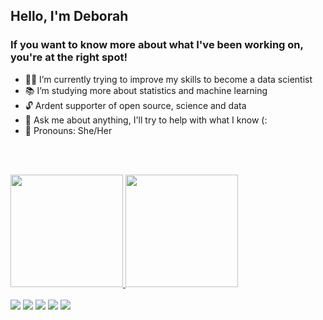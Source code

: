 <h2> Hello, I'm Deborah </h2>

<h3> If you want to know more about what I've been working on, you're at the right spot!</h3>

- 👩‍💻 I’m currently trying to improve my skills to become a data scientist
- 📚 I’m studying more about statistics and machine learning
- 🔓 Ardent supporter of open source, science and data
- 💬 Ask me about anything, I'll try to help with what I know (:
- 🙋 Pronouns: She/Her

<br><br>

<div>
  <a href="https://github.com/dehscardoso">
  <img height="180em" src="https://github-readme-stats.vercel.app/api?username=dehscardoso&show_icons=true&theme=dracula&include_all_commits=true&count_private=true"/>
  <img height="180em" src="https://github-readme-stats.vercel.app/api/top-langs/?username=dehscardoso&layout=compact&langs_count=7&theme=dracula"/>
</div>
  
<br>
  
<div> 
  <a href ="mailto:dsc8021@gmail.com"><img src="https://img.shields.io/badge/Gmail-D14836?style=for-the-badge&logo=&logoColor=white" target="_blank"></a>
  <a href="https://www.linkedin.com/in/dehscardoso" target="_blank"><img src="https://img.shields.io/badge/-LinkedIn-%230077B5?style=for-the-badge&logo=&logoColor=white" target="_blank"></a> 
  <a href="https://www.credly.com/users/dehscardoso"><img src="https://img.shields.io/badge/Credly-FF6F00?style=for-the-badge&logo=&logoColor=white" target="_blank"></a> 
  <a href="https://www.cloudskillsboost.google/public_profiles/8e3f4545-d557-4510-baa6-5f9434b1f8eb"><img src="https://img.shields.io/badge/Qwiklabs-ffca28?style=for-the-badge&logo=&logoColor=black" target"_blank"></a>
  <a href="https://www.datacamp.com/profile/dsc8021" target="_blank"><img src="https://img.shields.io/badge/Datacamp-1ED760?&style=for-the-badge&logo=&logoColor=white" target="_blank"></a> 
  <!---<a href="https://www.hackerrank.com/dehscardoso"><img src="https://img.shields.io/badge/-Hackerrank-2EC866?style=for-the-badge&logo=&logoColor=white" target"_blank"></a> ---> 
</div>
